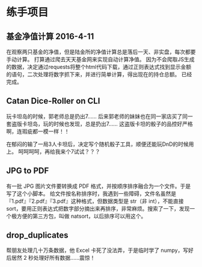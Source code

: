 # 练手项目

## 基金净值计算 2016-4-11

在观察两只基金的净值，但是陆金所的净值计算总是落后一天、非实盘，每次都要手动计算。
打算通过爬去天天基金网来实现自动计算净值。
因为不会爬取JS生成的数据，决定通过requests将整个html代码下载，通过正则表达式找到显示金额的语句，二次处理将数字抓下来，并进行简单计算，得出现在的持仓总额。
已经完成。

## Catan Dice-Roller on CLI

玩卡坦岛的时候，郭老师总是扔出7……
后来郭老师的妹妹也在同一家店买了同一套盗版卡坦岛，玩的时候也发现，总是扔出7……
这盗版卡坦的骰子的品控好严格啊，连瑕疵都一模一样！！

在郁闷的输了一局3人卡坦后，决定写个随机骰子工具，顺便还能玩DnD的时候用上。
呵呵呵呵，再给我来个7试试？？？

## JPG to PDF
有一批 JPG 图片文件要转换成 PDF 格式，并按顺序排序融合为一个文件。于是写了这个小脚本。
给文件按名称排序时，我遇到一些障碍，文件名虽然是『1.pdf』『2.pdf』『3.pdf』这种格式，但数据类型是 str（非 int），不能直接 sort，要用正则表达式把数字部分摘出来再排序，非常麻烦。搜索了一下，发现一个极方便的第三方包，叫做 natsort，以后排序可以用这个。
## drop_duplicates
帮朋友处理几十万条数据，他 Excel 卡死了没法弄，于是临时学了 numpy，写好后居然 2 秒处理好所有数据……震惊！

